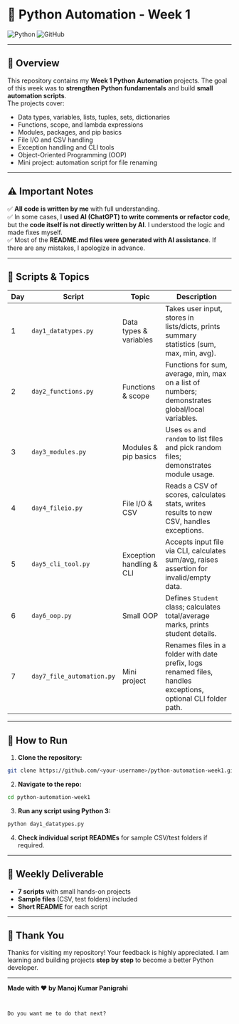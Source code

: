 
# 🐍 Python Automation - Week 1

![Python](https://img.shields.io/badge/Python-3.11-blue?logo=python&logoColor=white) ![GitHub](https://img.shields.io/badge/GitHub-Repo-black?logo=github&logoColor=white)

---

## 🎯 Overview

This repository contains my **Week 1 Python Automation** projects. The goal of this week was to **strengthen Python fundamentals** and build **small automation scripts**.  
The projects cover:

- Data types, variables, lists, tuples, sets, dictionaries  
- Functions, scope, and lambda expressions  
- Modules, packages, and pip basics  
- File I/O and CSV handling  
- Exception handling and CLI tools  
- Object-Oriented Programming (OOP)  
- Mini project: automation script for file renaming

---

## ⚠️ Important Notes

✅ **All code is written by me** with full understanding.  
✅ In some cases, I **used AI (ChatGPT) to write comments or refactor code**, but the **code itself is not directly written by AI**. I understood the logic and made fixes myself.  
✅ Most of the **README.md files were generated with AI assistance**. If there are any mistakes, I apologize in advance.  

---

## 📂 Scripts & Topics

| Day | Script | Topic | Description |
|-----|--------|-------|-------------|
| 1 | `day1_datatypes.py` | Data types & variables | Takes user input, stores in lists/dicts, prints summary statistics (sum, max, min, avg). |
| 2 | `day2_functions.py` | Functions & scope | Functions for sum, average, min, max on a list of numbers; demonstrates global/local variables. |
| 3 | `day3_modules.py` | Modules & pip basics | Uses `os` and `random` to list files and pick random files; demonstrates module usage. |
| 4 | `day4_fileio.py` | File I/O & CSV | Reads a CSV of scores, calculates stats, writes results to new CSV, handles exceptions. |
| 5 | `day5_cli_tool.py` | Exception handling & CLI | Accepts input file via CLI, calculates sum/avg, raises assertion for invalid/empty data. |
| 6 | `day6_oop.py` | Small OOP | Defines `Student` class; calculates total/average marks, prints student details. |
| 7 | `day7_file_automation.py` | Mini project | Renames files in a folder with date prefix, logs renamed files, handles exceptions, optional CLI folder path. |

---

## 🚀 How to Run

1. **Clone the repository:**
```bash
git clone https://github.com/<your-username>/python-automation-week1.git
````

2. **Navigate to the repo:**

```bash
cd python-automation-week1
```

3. **Run any script using Python 3:**

```bash
python day1_datatypes.py
```

4. **Check individual script READMEs** for sample CSV/test folders if required.

---

## 📝 Weekly Deliverable

* **7 scripts** with small hands-on projects
* **Sample files** (CSV, test folders) included
* **Short README** for each script

---

## 🙏 Thank You

Thanks for visiting my repository! Your feedback is highly appreciated.
I am learning and building projects **step by step** to become a better Python developer.

---

**Made with ❤️ by Manoj Kumar Panigrahi**

```


Do you want me to do that next?
```

